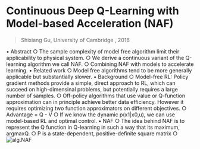 # Continuous Deep Q-Learning with Model-based Acceleration  (NAF)

> Shixiang Gu, University of Cambridge , 2016



• Abstract
	○ The sample complexity of model free algorithm limit their applicability to physical system.
	○ We derive a continuous variant of the Q-learning algorithm we call NAF. 
	○ Combining NAF with models to accelerate learning.
• Related work
	○ Model free algorithms tend to be more generally applicable but substantially slower.
• Background
	○ Model-free RL: Policy gradient methods provide a simple, direct approach to RL, which can succeed on high-dimensinal problems, but potentially requires a large number of samples.
	○ Off-policy algorithms that use value or Q-function approximation can in principle achieve better data efficiency. However it requires optimizing two function approximators on different objectives.
	○ Advantage = Q - V
	○ If we know the dynamic p(x1|x0,u), we can use model-based RL and optimal control.
• NAF
	○ The idea behind NAF is to represent the Q function in Q-learning in such a way that its maximum, argmaxQ.
	○ P is a state-dependent, positive-definite square matrix
	○ ![alg.NAF](https://github.com/MorganWoods/ReinforcementLearning/blob/master/Mono_network/NAF.png)


